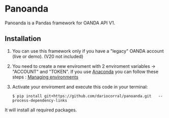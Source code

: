 # Panoanda
Panoanda is a Pandas framework for OANDA API V1. 

## Installation

1. You can use this framework only if you have a "legacy" OANDA account (live or demo). (V20 not included)

2. You need to create a new enviroment with 2 enviroment variables ->  "ACCOUNT" and "TOKEN". If you use [Anaconda](https://www.anaconda.com/distribution/ ) you can follow these steps : [Managing environments](https://conda.io/docs/user-guide/tasks/manage-environments.html)

3. Activate your enviroment and execute this code in your terminal:

    ```
    $ pip install git+https://github.com/dariocorral/panoanda.git   --process-dependency-links
    ````

 It will install all required packages.


